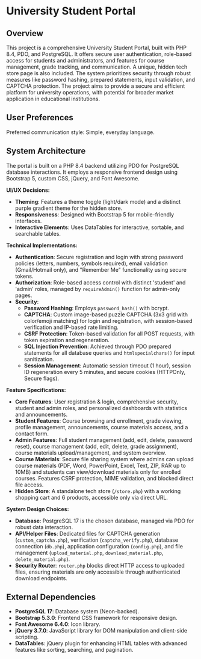 # University Student Portal

## Overview
This project is a comprehensive University Student Portal, built with PHP 8.4, PDO, and PostgreSQL. It offers secure user authentication, role-based access for students and administrators, and features for course management, grade tracking, and communication. A unique, hidden tech store page is also included. The system prioritizes security through robust measures like password hashing, prepared statements, input validation, and CAPTCHA protection. The project aims to provide a secure and efficient platform for university operations, with potential for broader market application in educational institutions.

## User Preferences
Preferred communication style: Simple, everyday language.

## System Architecture
The portal is built on a PHP 8.4 backend utilizing PDO for PostgreSQL database interactions. It employs a responsive frontend design using Bootstrap 5, custom CSS, jQuery, and Font Awesome.

**UI/UX Decisions:**
- **Theming**: Features a theme toggle (light/dark mode) and a distinct purple gradient theme for the hidden store.
- **Responsiveness**: Designed with Bootstrap 5 for mobile-friendly interfaces.
- **Interactive Elements**: Uses DataTables for interactive, sortable, and searchable tables.

**Technical Implementations:**
- **Authentication**: Secure registration and login with strong password policies (letters, numbers, symbols required), email validation (Gmail/Hotmail only), and "Remember Me" functionality using secure tokens.
- **Authorization**: Role-based access control with distinct 'student' and 'admin' roles, managed by `requireAdmin()` function for admin-only pages.
- **Security**:
    - **Password Hashing**: Employs `password_hash()` with bcrypt.
    - **CAPTCHA**: Custom image-based puzzle CAPTCHA (3x3 grid with color/emoji matching) for login and registration, with session-based verification and IP-based rate limiting.
    - **CSRF Protection**: Token-based validation for all POST requests, with token expiration and regeneration.
    - **SQL Injection Prevention**: Achieved through PDO prepared statements for all database queries and `htmlspecialchars()` for input sanitization.
    - **Session Management**: Automatic session timeout (1 hour), session ID regeneration every 5 minutes, and secure cookies (HTTPOnly, Secure flags).

**Feature Specifications:**
- **Core Features**: User registration & login, comprehensive security, student and admin roles, and personalized dashboards with statistics and announcements.
- **Student Features**: Course browsing and enrollment, grade viewing, profile management, announcements, course materials access, and a contact form.
- **Admin Features**: Full student management (add, edit, delete, password reset), course management (add, edit, delete, grade assignment), course materials upload/management, and system overview.
- **Course Materials**: Secure file sharing system where admins can upload course materials (PDF, Word, PowerPoint, Excel, Text, ZIP, RAR up to 10MB) and students can view/download materials only for enrolled courses. Features CSRF protection, MIME validation, and blocked direct file access.
- **Hidden Store**: A standalone tech store (`/store.php`) with a working shopping cart and 6 products, accessible only via direct URL.

**System Design Choices:**
- **Database**: PostgreSQL 17 is the chosen database, managed via PDO for robust data interaction.
- **API/Helper Files**: Dedicated files for CAPTCHA generation (`custom_captcha.php`), verification (`captcha_verify.php`), database connection (`db.php`), application configuration (`config.php`), and file management (`upload_material.php`, `download_material.php`, `delete_material.php`).
- **Security Router**: `router.php` blocks direct HTTP access to uploaded files, ensuring materials are only accessible through authenticated download endpoints.

## External Dependencies
- **PostgreSQL 17**: Database system (Neon-backed).
- **Bootstrap 5.3.0**: Frontend CSS framework for responsive design.
- **Font Awesome 6.4.0**: Icon library.
- **jQuery 3.7.0**: JavaScript library for DOM manipulation and client-side scripting.
- **DataTables**: jQuery plugin for enhancing HTML tables with advanced features like sorting, searching, and pagination.